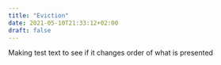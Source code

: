 ```yaml
---
title: "Eviction"
date: 2021-05-10T21:33:12+02:00
draft: false
---
```


Making test text to see if it changes order of what is presented 